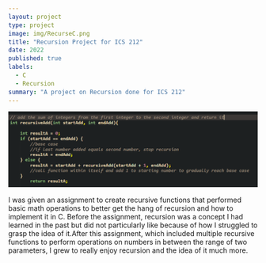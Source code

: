 ```yaml
---
layout: project
type: project
image: img/RecurseC.png
title: "Recursion Project for ICS 212"
date: 2022
published: true
labels:
  - C
  - Recursion
summary: "A project on Recursion done for ICS 212"
---
```

 
<img class="" src="../img/RecurseC.png">

I was given an assignment to create recursive functions that performed basic math operations to better get the hang of recursion and how to implement it in C.  Before the assignment, recursion was a concept I had learned in the past but did not particularly like because of how I struggled to grasp the idea of it.After this assignment, which included multiple recursive functions to perform operations on numbers in between the range of two parameters, I grew to really enjoy recursion and the idea of it much more.  
